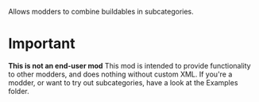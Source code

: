 Allows modders to combine buildables in subcategories.

# Important
**This is not an end-user mod** 
This mod is intended to provide functionality to other modders, and does nothing without custom XML. 
If you're a modder, or want to try out subcategories, have a look at the Examples folder. 